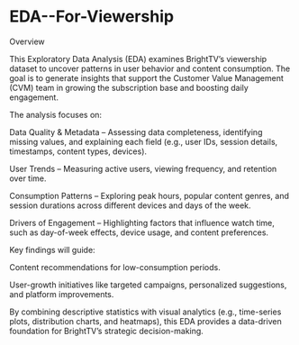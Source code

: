 # EDA--For-Viewership
Overview

This Exploratory Data Analysis (EDA) examines BrightTV’s viewership dataset to uncover patterns in user behavior and content consumption.
The goal is to generate insights that support the Customer Value Management (CVM) team in growing the subscription base and boosting daily engagement.

The analysis focuses on:

Data Quality & Metadata – Assessing data completeness, identifying missing values, and explaining each field (e.g., user IDs, session details, timestamps, content types, devices).

User Trends – Measuring active users, viewing frequency, and retention over time.

Consumption Patterns – Exploring peak hours, popular content genres, and session durations across different devices and days of the week.

Drivers of Engagement – Highlighting factors that influence watch time, such as day-of-week effects, device usage, and content preferences.

Key findings will guide:

Content recommendations for low-consumption periods.

User-growth initiatives like targeted campaigns, personalized suggestions, and platform improvements.

By combining descriptive statistics with visual analytics (e.g., time-series plots, distribution charts, and heatmaps), this EDA provides a data-driven foundation for BrightTV’s strategic decision-making.
